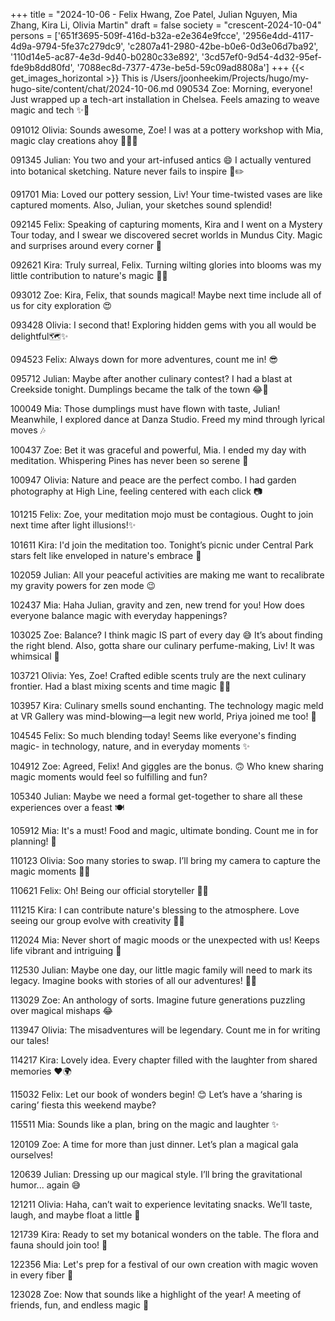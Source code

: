 +++
title = "2024-10-06 - Felix Hwang, Zoe Patel, Julian Nguyen, Mia Zhang, Kira Li, Olivia Martin"
draft = false
society = "crescent-2024-10-04"
persons = ['651f3695-509f-416d-b32a-e2e364e9fcce', '2956e4dd-4117-4d9a-9794-5fe37c279dc9', 'c2807a41-2980-42be-b0e6-0d3e06d7ba92', '110d14e5-ac87-4e3d-9d40-b0280c33e892', '3cd57ef0-9d54-4d32-95ef-fde9b8dd80fd', '7088ec8d-7377-473e-be5d-59c09ad8808a']
+++
{{< get_images_horizontal >}}
This is /Users/joonheekim/Projects/hugo/my-hugo-site/content/chat/2024-10-06.md
090534 Zoe: Morning, everyone! Just wrapped up a tech-art installation in Chelsea. Feels amazing to weave magic and tech ✨🎨

091012 Olivia: Sounds awesome, Zoe! I was at a pottery workshop with Mia, magic clay creations ahoy 👩‍🎨🙌

091345 Julian: You two and your art-infused antics 😄 I actually ventured into botanical sketching. Nature never fails to inspire 🌿✏️

091701 Mia: Loved our pottery session, Liv! Your time-twisted vases are like captured moments. Also, Julian, your sketches sound splendid!

092145 Felix: Speaking of capturing moments, Kira and I went on a Mystery Tour today, and I swear we discovered secret worlds in Mundus City. Magic and surprises around every corner 🌟

092621 Kira: Truly surreal, Felix. Turning wilting glories into blooms was my little contribution to nature's magic 🌻💫

093012 Zoe: Kira, Felix, that sounds magical! Maybe next time include all of us for city exploration 😍

093428 Olivia: I second that! Exploring hidden gems with you all would be delightful🗺️✨

094523 Felix: Always down for more adventures, count me in! 😎

095712 Julian: Maybe after another culinary contest? I had a blast at Creekside tonight. Dumplings became the talk of the town 😂🥟

100049 Mia: Those dumplings must have flown with taste, Julian! Meanwhile, I explored dance at Danza Studio. Freed my mind through lyrical moves 🎶

100437 Zoe: Bet it was graceful and powerful, Mia. I ended my day with meditation. Whispering Pines has never been so serene 🌿

100947 Olivia: Nature and peace are the perfect combo. I had garden photography at High Line, feeling centered with each click 📷

101215 Felix: Zoe, your meditation mojo must be contagious. Ought to join next time after light illusions!✨

101611 Kira: I'd join the meditation too. Tonight’s picnic under Central Park stars felt like enveloped in nature's embrace 🌌

102059 Julian: All your peaceful activities are making me want to recalibrate my gravity powers for zen mode 😉 

102437 Mia: Haha Julian, gravity and zen, new trend for you! How does everyone balance magic with everyday happenings? 

103025 Zoe: Balance? I think magic IS part of every day 😅 It’s about finding the right blend. Also, gotta share our culinary perfume-making, Liv! It was whimsical 🌸

103721 Olivia: Yes, Zoe! Crafted edible scents truly are the next culinary frontier. Had a blast mixing scents and time magic 🌼🎨

103957 Kira: Culinary smells sound enchanting. The technology magic meld at VR Gallery was mind-blowing—a legit new world, Priya joined me too! 🤯

104545 Felix: So much blending today! Seems like everyone's finding magic- in technology, nature, and in everyday moments ✨ 

104912 Zoe: Agreed, Felix! And giggles are the bonus. 🙃 Who knew sharing magic moments would feel so fulfilling and fun?

105340 Julian: Maybe we need a formal get-together to share all these experiences over a feast 🍽️  
   
105912 Mia: It's a must! Food and magic, ultimate bonding. Count me in for planning! 🌟

110123 Olivia: Soo many stories to swap. I’ll bring my camera to capture the magic moments 🔮📸

110621 Felix: Oh! Being our official storyteller 🧙‍♂️

111215 Kira: I can contribute nature's blessing to the atmosphere. Love seeing our group evolve with creativity 🌿✨

112024 Mia: Never short of magic moods or the unexpected with us! Keeps life vibrant and intriguing 💫

112530 Julian: Maybe one day, our little magic family will need to mark its legacy. Imagine books with stories of all our adventures! 📖✨

113029 Zoe: An anthology of sorts. Imagine future generations puzzling over magical mishaps 😂

113947 Olivia: The misadventures will be legendary. Count me in for writing our tales! 

114217 Kira: Lovely idea. Every chapter filled with the laughter from shared memories ❤️🌍

115032 Felix: Let our book of wonders begin! 😊 Let’s have a ‘sharing is caring’ fiesta this weekend maybe?  
  
115511 Mia: Sounds like a plan, bring on the magic and laughter ✨

120109 Zoe: A time for more than just dinner. Let’s plan a magical gala ourselves!

120639 Julian: Dressing up our magical style. I’ll bring the gravitational humor... again 😅

121211 Olivia: Haha, can’t wait to experience levitating snacks. We’ll taste, laugh, and maybe float a little 🎈

121739 Kira: Ready to set my botanical wonders on the table. The flora and fauna should join too! 🌺

122356 Mia: Let's prep for a festival of our own creation with magic woven in every fiber 🎉

123028 Zoe: Now that sounds like a highlight of the year! A meeting of friends, fun, and endless magic 💫
